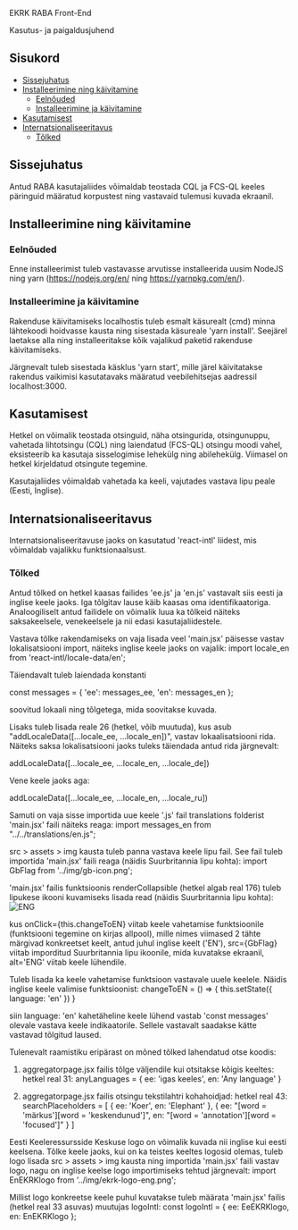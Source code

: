 EKRK RABA Front-End

Kasutus- ja paigaldusjuhend

## Sisukord

- [Sissejuhatus](#sissejuhatus)
- [Installeerimine ning käivitamine](#installeerimine-ning-käivitamine)
  - [Eelnõuded](#eelnõuded)
  - [Installeerimine ja käivitamine](#installeerimine-ja-käivitamine) 
- [Kasutamisest](#kasutamisest)
- [Internatsionaliseeritavus](#internatsionaliseeritavus)
  - [Tõlked](#tõlked)

## Sissejuhatus

Antud RABA kasutajaliides võimaldab teostada CQL ja FCS-QL keeles päringuid määratud korpustest ning vastavaid tulemusi kuvada ekraanil. 

## Installeerimine ning käivitamine

### Eelnõuded

Enne installeerimist tuleb vastavasse arvutisse installeerida uusim NodeJS ning yarn (https://nodejs.org/en/ ning https://yarnpkg.com/en/).

### Installeerimine ja käivitamine

Rakenduse käivitamiseks localhostis tuleb esmalt käsurealt (cmd) minna lähtekoodi hoidvasse kausta ning sisestada käsureale 'yarn install'. Seejärel laetakse alla ning installeeritakse kõik vajalikud paketid rakenduse käivitamiseks.

Järgnevalt tuleb sisestada käsklus 'yarn start', mille järel käivitatakse rakendus vaikimisi kasutatavaks määratud veebilehitsejas aadressil localhost:3000.

## Kasutamisest

Hetkel on võimalik teostada otsinguid, näha otsingurida, otsingunuppu, vahetada lihtotsingu (CQL) ning laiendatud (FCS-QL) otsingu moodi vahel, eksisteerib ka kasutaja sisselogimise lehekülg ning abilehekülg. Viimasel on hetkel kirjeldatud otsingute tegemine.

Kasutajaliides võimaldab vahetada ka keeli, vajutades vastava lipu peale (Eesti, Inglise).

## Internatsionaliseeritavus

Internatsionaliseeritavuse jaoks on kasutatud 'react-intl' liidest, mis võimaldab vajalikku funktsionaalsust.

### Tõlked

Antud tõlked on hetkel kaasas failides 'ee.js' ja 'en.js' vastavalt siis eesti ja inglise keele jaoks. Iga tõlgitav lause käib kaasas oma identifikaatoriga. Analoogiliselt antud failidele on võimalik luua ka tõlkeid näiteks saksakeelsele, venekeelsele ja nii edasi kasutajaliidestele.

Vastava tõlke rakendamiseks on vaja lisada veel 'main.jsx' päisesse vastav lokalisatsiooni import, näiteks inglise keele jaoks on vajalik:
import locale_en from 'react-intl/locale-data/en';

Täiendavalt tuleb laiendada konstanti 

const messages = {
    'ee': messages_ee,
    'en': messages_en
};

soovitud lokaali ning tõlgetega, mida soovitakse kuvada. 

Lisaks tuleb lisada reale 26 (hetkel, võib muutuda), kus asub "addLocaleData([...locale_ee, ...locale_en])", vastav lokaalisatsiooni rida. Näiteks saksa lokalisatsiooni jaoks tuleks täiendada antud rida järgnevalt:

addLocaleData([...locale_ee, ...locale_en, ...locale_de])

Vene keele jaoks aga:

addLocaleData([...locale_ee, ...locale_en, ...locale_ru])

Samuti on vaja sisse importida uue keele '.js' fail translations folderist 'main.jsx' faili näiteks reaga:
import messages_en from "../../translations/en.js";

src > assets > img kausta tuleb panna vastava keele lipu fail. See fail tuleb importida 'main.jsx' faili reaga (näidis Suurbritannia lipu kohta):
import GbFlag from '../img/gb-icon.png';

'main.jsx' failis funktsioonis renderCollapsible (hetkel algab real 176) tuleb lipukese ikooni kuvamiseks lisada read (näidis Suurbritannia lipu kohta):
  <a className='nav-item navbar-brand' tabIndex='-1' onClick={this.changeToEN}>
    <img className='ico' src={GbFlag} alt='ENG' />
  </a>

kus onClick={this.changeToEN} viitab keele vahetamise funktsioonile (funktsiooni tegemine on kirjas allpool), mille nimes viimased 2 tähte märgivad konkreetset keelt, antud juhul inglise keelt ('EN'),
src={GbFlag} viitab imporditud Suurbritannia lipu ikoonile, mida kuvatakse ekraanil,
alt='ENG' viitab keele lühendile.

Tuleb lisada ka keele vahetamise funktsioon vastavale uuele keelele. Näidis inglise keele valimise funktsioonist:
changeToEN = () => {
  this.setState({
    language: 'en'
  })
}

siin language: 'en' kahetäheline keele lühend vastab 'const messages' olevale vastava keele indikaatorile. Sellele vastavalt saadakse kätte vastavad tõlgitud laused.

Tulenevalt raamistiku eripärast on mõned tõlked lahendatud otse koodis:
1. aggregatorpage.jsx failis tõlge väljendile kui otsitakse kõigis keeltes:
  hetkel real 31:
  	anyLanguages = {
      ee: 'igas keeles',
      en: 'Any language'
    }

2. aggregatorpage.jsx failis otsingu tekstilahtri kohahoidjad:
  hetkel real 43:
    searchPlaceholders = [
      {
        ee: 'Koer',
        en: 'Elephant'
      },
      {
        ee: "[word = 'märkus'][word = 'keskendunud']",
        en: "[word = 'annotation'][word = 'focused']"
      }
    ]

Eesti Keeleressursside Keskuse logo on võimalik kuvada nii inglise kui eesti keelsena. Tõlke keele jaoks, kui on ka teistes keeltes logosid olemas, tuleb logo lisada src > assets > img kausta ning importida 'main.jsx' faili vastav logo, nagu on inglise keelse logo importimiseks tehtud järgnevalt:
import EnEKRKlogo from '../img/ekrk-logo-eng.png';

Millist logo konkreetse keele puhul kuvatakse tuleb määrata 'main.jsx' failis (hetkel real 33 asuvas) muutujas logoIntl:
const logoIntl = {
  ee: EeEKRKlogo,
  en: EnEKRKlogo
};